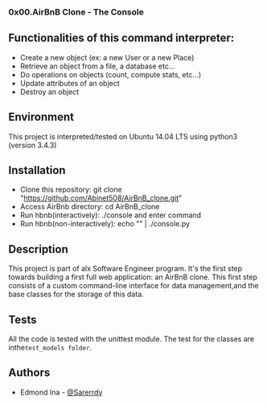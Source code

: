 ### 0x00.AirBnB Clone - The Console

## Functionalities of this command interpreter:

- Create a new object (ex: a new User or a new Place)
- Retrieve an object from a file, a database etc...
- Do operations on objects (count, compute stats, etc...)
- Update attributes of an object
- Destroy an object

## Environment

This project is interpreted/tested on Ubuntu 14.04 LTS using python3 (version 3.4.3)

## Installation

- Clone this repository: git clone "https://github.com/Abinet508/AirBnB_clone.git"
- Access AirBnb directory: cd AirBnB_clone
- Run hbnb(interactively): ./console and enter command
- Run hbnb(non-interactively): echo "<command>" | ./console.py

## Description

This project is part of alx Software Engineer program. It's the first step towards building a first full web application: an AirBnB clone.
This first step consists of a custom command-line interface for data management,and the base classes for the storage of this data.

## Tests

All the code is tested with the unittest module. The test for the classes are inthe`test_models folder`.

## Authors

- Edmond Ina - [@Sarerrdy](https://github.com/sarerrdy)
